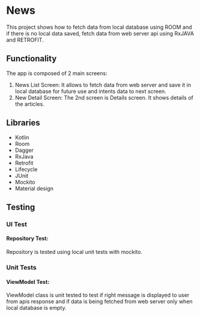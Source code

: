 # News
This project shows how to fetch data from local database using ROOM and if there is no local data saved, fetch data from web server api using RxJAVA and RETROFIT.

## Functionality
The app is composed of 2 main screens:
1. News List Screen: It allows to fetch data from web server and save it in local database for future use and intents data to next screen.
2. New Detail Screen: The 2nd screen is Details screen. It shows details of the articles.

## Libraries
* Kotlin
* Room
* Dagger
* RxJava
* Retrofit
* Lifecycle
* JUnit
* Mockito
* Material design 

## Testing
### UI Test
#### Repository Test: 
Repository is tested using local unit tests with mockito.
### Unit Tests
#### ViewModel Test: 
ViewModel class is unit tested to test if right message is displayed to user from apis response and if data is being fetched from web server only when local database is empty.
